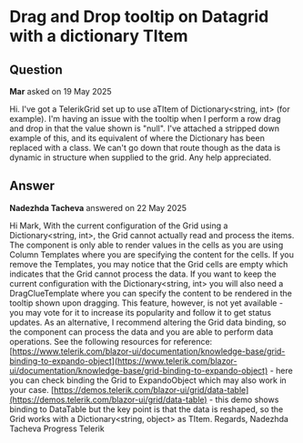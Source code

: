 # Drag and Drop tooltip on Datagrid with a dictionary TItem

## Question

**Mar** asked on 19 May 2025

Hi. I've got a TelerikGrid set up to use aTItem of Dictionary<string, int> (for example). I'm having an issue with the tooltip when I perform a row drag and drop in that the value shown is "null". I've attached a stripped down example of this, and its equivalent of where the Dictionary has been replaced with a class. We can't go down that route though as the data is dynamic in structure when supplied to the grid. Any help appreciated.

## Answer

**Nadezhda Tacheva** answered on 22 May 2025

Hi Mark, With the current configuration of the Grid using a Dictionary<string, int>, the Grid cannot actually read and process the items. The component is only able to render values in the cells as you are using Column Templates where you are specifying the content for the cells. If you remove the Templates, you may notice that the Grid cells are empty which indicates that the Grid cannot process the data. If you want to keep the current configuration with the Dictionary<string, int> you will also need a DragClueTemplate where you can specify the content to be rendered in the tooltip shown upon dragging. This feature, however, is not yet available - you may vote for it to increase its popularity and follow it to get status updates. As an alternative, I recommend altering the Grid data binding, so the component can process the data and you are able to perform data operations. See the following resources for reference: [https://www.telerik.com/blazor-ui/documentation/knowledge-base/grid-binding-to-expando-object](https://www.telerik.com/blazor-ui/documentation/knowledge-base/grid-binding-to-expando-object) - here you can check binding the Grid to ExpandoObject which may also work in your case. [https://demos.telerik.com/blazor-ui/grid/data-table](https://demos.telerik.com/blazor-ui/grid/data-table) - this demo shows binding to DataTable but the key point is that the data is reshaped, so the Grid works with a Dictionary<string, object> as TItem. Regards, Nadezhda Tacheva Progress Telerik
